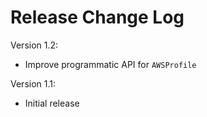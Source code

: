 # Release Change Log

Version 1.2:
 - Improve programmatic API for `AWSProfile`

Version 1.1:
 - Initial release
